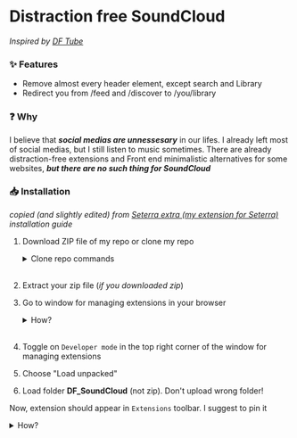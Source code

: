 # Distraction free SoundCloud

*Inspired by [DF Tube](https://chrome.google.com/webstore/detail/df-tube-distraction-free/mjdepdfccjgcndkmemponafgioodelna)*

### ✨ Features

- Remove almost every header element, except search and Library
- Redirect you from /feed and /discover to /you/library

### ❓ Why

I believe that ***social medias are unnessesary*** in our lifes. I already left most of social medias, but I still listen to music sometimes. There are already distraction-free extensions and Front end minimalistic alternatives for some websites, ***but there are no such thing for SoundCloud***

### 📥 Installation

*copied (and slightly edited) from [Seterra extra (my extension for Seterra)](https://github.com/Sinskiy/seterraextra) installation guide*

1. Download ZIP file of my repo or clone my repo

    <details>
    <summary>Clone repo commands</summary>

    ```
    git clone https://github.com/Sinskiy/DF-SoundCloud.git
    ```

    with github cli
    ```
    gh repo clone Sinskiy/DF-SoundCloud
    ```
    </details>
    </br>

2. Extract your zip file (*if you downloaded zip*)

3. Go to window for managing extensions in your browser

    <details>
    <summary>How?</summary>
    Two ways:

    1. Write `chrome://extensions` in your URL bar

    2. Click on *Extensions* icon in the top right corner, between URL bar and *Hamburger* icon. Then click on `Manage extensions`

    </details>

    </br>

4. Toggle on `Developer mode` in the top right corner of the window for managing extensions

5. Choose "Load unpacked"

6. Load folder **DF_SoundCloud** (not zip). Don't upload wrong folder!

Now, extension should appear in `Extensions` toolbar. I suggest to pin it

<details>
<summary>How?</summary>

1. Click on `Extensions` icon
2. Click on `Pin` icon near **DF_SoundCloud** extension

</details>

</br>